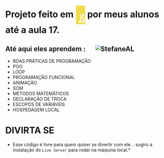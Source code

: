 # Projeto feito em  <img align="center" alt="STL-Js" height="60" width="30" src="https://raw.githubusercontent.com/devicons/devicon/master/icons/javascript/javascript-plain.svg"> por meus alunos até a aula 17.


## Até aqui eles aprendem : <img align="right" alt="StefaneAL" height="230" width="220"  src="https://media.giphy.com/media/dxODB9UE879RDqAh3o/giphy.gif">
</div>

* BOAS PRÁTICAS DE PROGRAMAÇÃO 
* POO
* LOOP
* PROGRAMAÇÃO FUNCIONAL 
* ANIMAÇÃO 
* SOM
* MÉTODOS MATEMÁTICOS
* DECLARAÇÃO DE TROCA
* ESCOPOS DE VARIÁVEIS
* HOSPEDAGEM LOCAL 

# DIVIRTA SE 
 

* Esse código é livre para quem quiser se divertir com ele .. sugiro a instalação do `Live Server` para rodar na máquina local.* 
